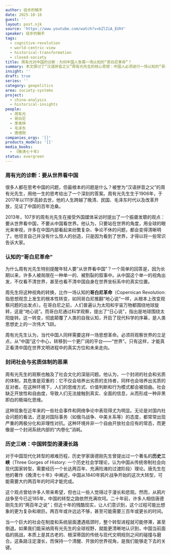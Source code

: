 ```yaml
---
author: 徒步的騎手
date: 2025-10-16
guest: ''
layout: post.njk
source: 'https://www.youtube.com/watch?v=bZlZiA_EUhY'
speaker: 徒步的騎手
tags:
  - cognitive-revolution
  - world-centric-view
  - historical-transformation
  - closed-society
title: 周有光对中国的诊断：为何中国人急需一场认知的“哥白尼革命”？
summary: 本文探讨了“汉语拼音之父”周有光先生的核心思想：中国人必须进行一场认知的“哥白尼革命”，即从世界的角度审视中国，而非固守以中国为中心的视角。文章分析了这种思维转变的必要性，并结合唐德刚的“历史三峡”理论，探讨了劣质制度对社会的影响以及中国现代化转型的长期性和艰巨性。
insight: ''
draft: true
series: ''
category: geopolitics
area: society-systems
project:
  - china-analysis
  - historical-insights
people:
  - 周有光
  - 哥白尼
  - 季羡林
  - 毛泽东
  - 唐德刚
companies_orgs: '[]'
products_models: '[]'
media_books:
  - 《晚清七十年》
status: evergreen
---
```


### 周有光的诊断：要从世界看中国

很多人都在思考中国的问题，但最根本的问题是什么？被誉为“汉语拼音之父”的周有光先生，用他一生的思考给出了一个深刻的答案。周有光先生生于1906年，于2017年以111岁高龄去世，他的人生跨越了晚清、民国、毛泽东时代以及改革开放，见证了中国的百年沧桑。

2013年，107岁的周有光先生在接受外国媒体采访时提出了一个振聋发聩的观点：要从世界看中国，不要从中国看世界。他认为，只要站在世界的角度，用全球的眼光来审视，许多在中国内部看起来纷繁复杂、争论不休的问题，都会变得清晰明了。他坦言自己并没有什么惊人的创造，只是因为看到了世界，才得以将一些常识告诉大家。

### 认知的“哥白尼革命”

为什么周有光先生特别提醒年轻人要“从世界看中国”？一个简单的回答是，因为长期以来，许多人被局限在一种单一的、被割裂的叙事中。从中国这个单一的视角出发，不仅看不清世界，甚至也看不清中国自身在世界坐标系中的真实位置。

周先生将这种视角的转换，比作一场认知的**哥白尼革命**（Copernican Revolution: 指思想观念上发生的根本性转变，如同哥白尼推翻“地心说”一样，从根本上改变观察问题的出发点）。在哥白尼之前，人们普遍认为太阳和宇宙万物都围绕地球旋转，这是“地心说”。而哥白尼通过科学观察，提出了“日心说”，指出是地球围绕太阳旋转。这一转变，彻底颠覆了人类的自我认知，开启了现代科学的序幕，是人类思想史上的一次伟大飞跃。

周有光先生认为，当代中国人同样需要这样一场思想革命。必须将观察世界的立足点，从“中国”这个中心，转移到一个更广阔的平台——“世界”。只有这样，才能真正看清中国在世界文明进程中的真实方位和未来走向。

### 封闭社会与劣质体制的恶果

周有光先生的观察也触及了社会文化的深层问题。他认为，一个封闭的社会和劣质的体制，其危害是双重的：它不仅会培养出劣质的支持者，同样也会培养出劣质的反对者。在这种环境下，人们的思维方式、价值判断和行为模式都会被扭曲。社会缺乏开放性和自由度，导致人们无法接触到真实、全面的信息，从而形成一种非黑即白的极端化思维。

这种现象在近年来的一些社会事件和网络争论中表现得尤为明显。无论是对国内社会问题的看法，还是对国际事务（如俄乌战争、中美关系等）的态度，都常常出现严重的两极分化和非理性对抗。这种环境并非一个自由开放社会应有的常态，而更像是一个封闭系统内部的“内卷化”消耗。

### 历史三峡：中国转型的漫漫长路

对于中国现代化转型的艰难历程，历史学家唐德刚先生曾提出过一个著名的**历史三峡**（Three Gorges of History: 一个历史社会学理论，认为中国从传统帝制社会向现代国家转型，需要经历一个长达两百年、充满险滩的过渡阶段）理论。唐先生在他的著作《晚清七十年》中阐述，中国从1840年鸦片战争开始的这次大转型，可能需要大约两百年的时间才能完成。

这个观点曾给许多人带来希望，但也让一些人觉得过于漫长和悲观。然而，从鸦片战争至今已近185年，中国的转型之路依然充满坎坷。二十年前，许多人相信唐德刚先生的“两百年之说”；但近十年的残酷现实，让人们意识到，这个过程可能比想象的更为复杂和艰巨。两百年或许远远不够，甚至可能需要三百年或更长的时间。

当一个巨大的社会在制度和系统层面遭遇瓶颈时，整个转型进程就可能停滞，甚至倒退。如果我们能采纳周有光先生的全球视野，就能更清晰地认识到，中国当前面临的挑战，本质上是其古老的、根深蒂固的传统与现代文明规则之间的碰撞与磨合。这条路注定漫长，而保持一个清醒、开放的世界视角，是我们能够走下去的关键。